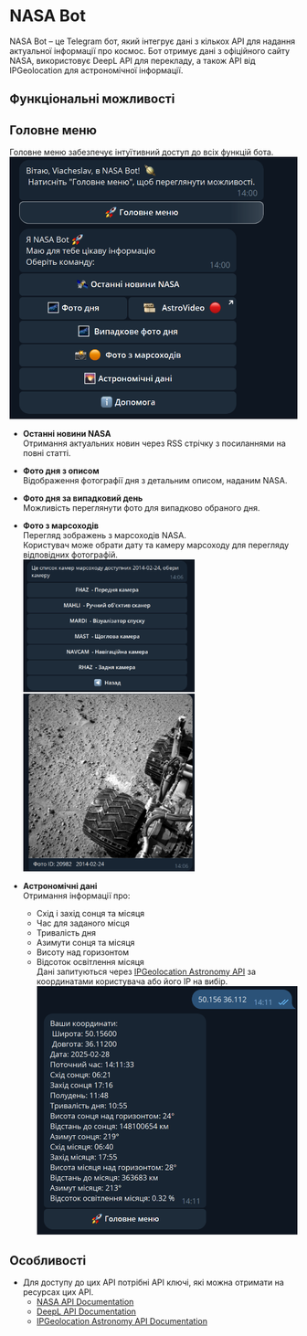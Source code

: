 # NASA Bot

NASA Bot – це Telegram бот, який інтегрує дані з кількох API для надання актуальної інформації про космос. Бот отримує дані з офіційного сайту NASA, використовує DeepL API для перекладу, а також API від IPGeolocation для астрономічної інформації.

## Функціональні можливості


## Головне меню


Головне меню забезпечує інтуїтивний доступ до всіх функцій бота.  
![Головне меню](screenshots/MainMenu.jpg)


- **Останні новини NASA**  
  Отримання актуальних новин через RSS стрічку з посиланнями на повні статті.


- **Фото дня з описом**  
  Відображення фотографії дня з детальним описом, наданим NASA.


- **Фото дня за випадковий день**  
  Можливість переглянути фото для випадково обраного дня.


- **Фото з марсоходів**  
  Перегляд зображень з марсоходів NASA.  
  Користувач може обрати дату та камеру марсоходу для перегляду відповідних фотографій.  
  <img src="screenshots/Cameras.jpg" alt="Screenshot Марсоходів" width="300" />
  <img src="screenshots/Photo.jpg" alt="Photo з марсоходів" width="300" />


- **Астрономічні дані**  
  Отримання інформації про:
    - Схід і захід сонця та місяця
    - Час для заданого місця
    - Тривалість дня
    - Азимути сонця та місяця
    - Висоту над горизонтом
    - Відсоток освітлення місяця  
      Дані запитуються через [IPGeolocation Astronomy API](https://ipgeolocation.io/documentation.html) за координатами користувача або його IP на вибір.  
      ![Screenshot Астрономічних даних](screenshots/AstroInfo.jpg)



## Особливості
- Для доступу до цих API потрібні API ключі, які можна отримати на ресурсах цих API.
  - [NASA API Documentation](https://api.nasa.gov/)
  - [DeepL API Documentation](https://developers.deepl.com/docs)
  - [IPGeolocation Astronomy API Documentation](https://ipgeolocation.io/documentation.html)
